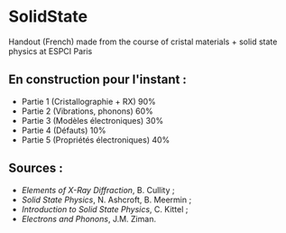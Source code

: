 # SolidState
Handout (French) made from the course of cristal materials + solid state physics at ESPCI Paris

## En construction pour l'instant :

* Partie 1 (Cristallographie + RX) 90%
* Partie 2 (Vibrations, phonons) 60%
* Partie 3 (Modèles électroniques) 30%
* Partie 4 (Défauts) 10%
* Partie 5 (Propriétés électroniques) 40%

## Sources :

* *Elements of X-Ray Diffraction*, B. Cullity ;
* *Solid State Physics*, N. Ashcroft, B. Meermin ;
* *Introduction to Solid State Physics*, C. Kittel ;
* *Electrons and Phonons*, J.M. Ziman. 
